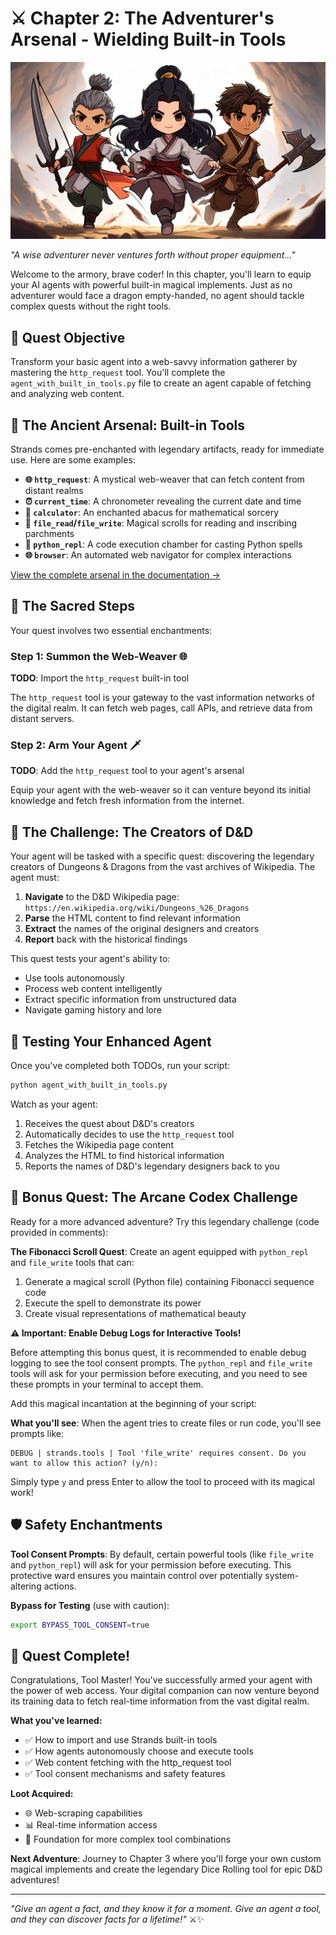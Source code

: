 # ⚔️ Chapter 2: The Adventurer's Arsenal - Wielding Built-in Tools

![Header Image](../images/header1.png)

_"A wise adventurer never ventures forth without proper equipment..."_

Welcome to the armory, brave coder! In this chapter, you'll learn to equip your AI agents with powerful built-in magical implements. Just as no adventurer would face a dragon empty-handed, no agent should tackle complex quests without the right tools.

## 🎯 Quest Objective

Transform your basic agent into a web-savvy information gatherer by mastering the `http_request` tool. You'll complete the `agent_with_built_in_tools.py` file to create an agent capable of fetching and analyzing web content.

## 🏺 The Ancient Arsenal: Built-in Tools

Strands comes pre-enchanted with legendary artifacts, ready for immediate use. Here are some examples:

- **🌐 `http_request`**: A mystical web-weaver that can fetch content from distant realms
- **⏰ `current_time`**: A chronometer revealing the current date and time
- **🧮 `calculator`**: An enchanted abacus for mathematical sorcery
- **📁 `file_read`/`file_write`**: Magical scrolls for reading and inscribing parchments
- **🐍 `python_repl`**: A code execution chamber for casting Python spells
- **🌐 `browser`**: An automated web navigator for complex interactions

[View the complete arsenal in the documentation →](https://strandsagents.com/latest/documentation/docs/user-guide/concepts/tools/community-tools-package/)

## 📜 The Sacred Steps

Your quest involves two essential enchantments:

### Step 1: Summon the Web-Weaver 🌐
**TODO**: Import the `http_request` built-in tool

The `http_request` tool is your gateway to the vast information networks of the digital realm. It can fetch web pages, call APIs, and retrieve data from distant servers.

### Step 2: Arm Your Agent 🗡️
**TODO**: Add the `http_request` tool to your agent's arsenal

Equip your agent with the web-weaver so it can venture beyond its initial knowledge and fetch fresh information from the internet.

## 🎲 The Challenge: The Creators of D&D

Your agent will be tasked with a specific quest: discovering the legendary creators of Dungeons & Dragons from the vast archives of Wikipedia. The agent must:

1. **Navigate** to the D&D Wikipedia page: `https://en.wikipedia.org/wiki/Dungeons_%26_Dragons`
2. **Parse** the HTML content to find relevant information
3. **Extract** the names of the original designers and creators
4. **Report** back with the historical findings

This quest tests your agent's ability to:
- Use tools autonomously
- Process web content intelligently  
- Extract specific information from unstructured data
- Navigate gaming history and lore

## 🔧 Testing Your Enhanced Agent

Once you've completed both TODOs, run your script:

```bash
python agent_with_built_in_tools.py
```

Watch as your agent:
1. Receives the quest about D&D's creators
2. Automatically decides to use the `http_request` tool
3. Fetches the Wikipedia page content
4. Analyzes the HTML to find historical information
5. Reports the names of D&D's legendary designers back to you

## 🌟 Bonus Quest: The Arcane Codex Challenge

Ready for a more advanced adventure? Try this legendary challenge (code provided in comments):

**The Fibonacci Scroll Quest**: Create an agent equipped with `python_repl` and `file_write` tools that can:
1. Generate a magical scroll (Python file) containing Fibonacci sequence code
2. Execute the spell to demonstrate its power
3. Create visual representations of mathematical beauty

**⚠️ Important: Enable Debug Logs for Interactive Tools!**

Before attempting this bonus quest, it is recommended to enable debug logging to see the tool consent prompts. The `python_repl` and `file_write` tools will ask for your permission before executing, and you need to see these prompts in your terminal to accept them.

Add this magical incantation at the beginning of your script:


**What you'll see**: When the agent tries to create files or run code, you'll see prompts like:
```
DEBUG | strands.tools | Tool 'file_write' requires consent. Do you want to allow this action? (y/n):
```

Simply type `y` and press Enter to allow the tool to proceed with its magical work!

## 🛡️ Safety Enchantments

**Tool Consent Prompts**: By default, certain powerful tools (like `file_write` and `python_repl`) will ask for your permission before executing. This protective ward ensures you maintain control over potentially system-altering actions.

**Bypass for Testing** (use with caution):
```bash
export BYPASS_TOOL_CONSENT=true
```

## 🎉 Quest Complete!

Congratulations, Tool Master! You've successfully armed your agent with the power of web access. Your digital companion can now venture beyond its training data to fetch real-time information from the vast digital realm.

**What you've learned:**
- ✅ How to import and use Strands built-in tools
- ✅ How agents autonomously choose and execute tools
- ✅ Web content fetching with the http_request tool
- ✅ Tool consent mechanisms and safety features

**Loot Acquired:**
- 🌐 Web-scraping capabilities
- 📊 Real-time information access
- 🔧 Foundation for more complex tool combinations

**Next Adventure**: Journey to Chapter 3 where you'll forge your own custom magical implements and create the legendary Dice Rolling tool for epic D&D adventures!

---

_"Give an agent a fact, and they know it for a moment. Give an agent a tool, and they can discover facts for a lifetime!"_ ⚔️✨